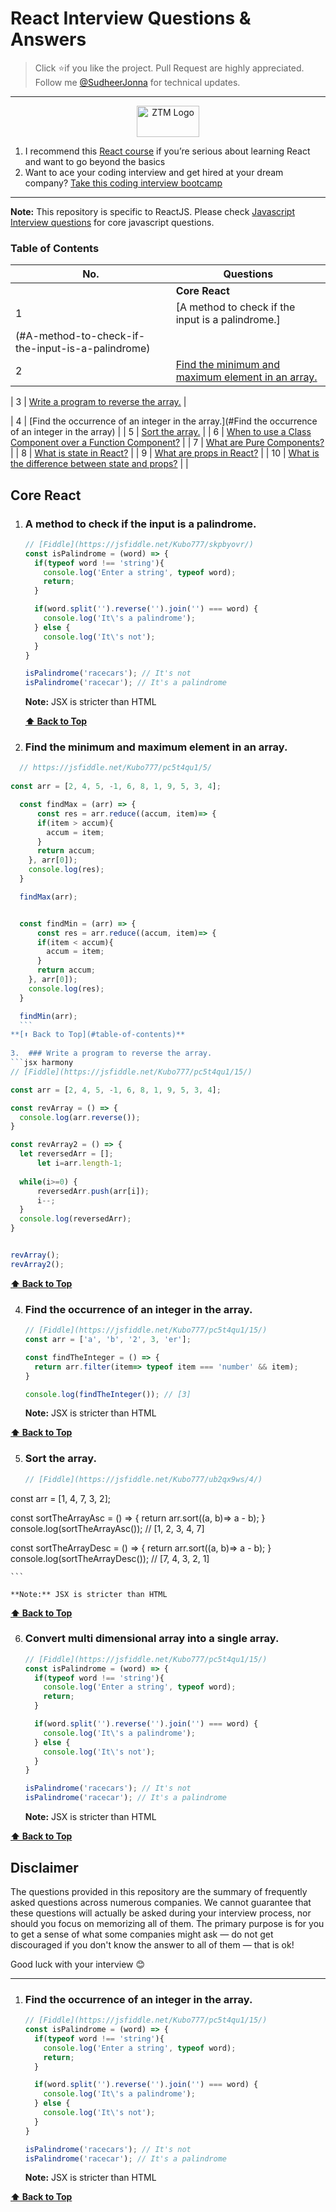 # React Interview Questions & Answers

> Click :star:if you like the project. Pull Request are highly appreciated. Follow me [@SudheerJonna](https://twitter.com/SudheerJonna) for technical updates.

---
<div>
<p align="center">
  <a href=https://zerotomastery.io/?utm_source=github&utm_medium=sponsor&utm_campaign=reactjs-interview-questions>
    <img src=https://process.fs.teachablecdn.com/ADNupMnWyR7kCWRvm76Laz/resize=height:70/https://www.filepicker.io/api/file/AKYtjj5SSGyJuyZrkAB2 alt="ZTM Logo" width="100" height="50">
  </a>
    <ol>
      <li>I recommend this <a href="https://links.zerotomastery.io/react_sudheer">React course</a> if you’re serious about learning React and want to go beyond the basics</li>
      <li>Want to ace your coding interview and get hired at your dream company? <a href="http://links.zerotomastery.io/mci_sudheer">Take this coding interview bootcamp</a></li>
    </ol>
  </p>
</div>

---

**Note:** This repository is specific to ReactJS. Please check [Javascript Interview questions](https://github.com/sudheerj/javascript-interview-questions) for core javascript questions.

### Table of Contents

| No. | Questions                                                                                                                                                                                                                        |
| --- | -------------------------------------------------------------------------------------------------------------------------------------------------------------------------------------------------------------------------------- |
|     | **Core React**                                                                                                                                                                                                                   
| 1   | [A method to check if the input is a palindrome.] |
(#A-method-to-check-if-the-input-is-a-palindrome)                                                                                                                                                                                                 |
| 2   | [Find the minimum and maximum element in an array.](#find-the-minimum-and-maximum-element-in-an-array)                                                                                                                      |

| 3   | [Write a program to reverse the array.](#Write-a-program-to-reverse-the-array)     |

| 4   | [Find the occurrence of an integer in the array.](#Find the occurrence of an integer in the   array)                                                                                                                   |
| 5   | [Sort the array.](#sort-the-array)                                                                                                                                                         |
| 6   | [When to use a Class Component over a Function Component?](#when-to-use-a-class-component-over-a-function-component)                                                                                                             |
| 7   | [What are Pure Components?](#what-are-pure-components)                                                                                                                                                                           |
| 8   | [What is state in React?](#what-is-state-in-react)                                                                                                                                                                               |
| 9   | [What are props in React?](#what-are-props-in-react)                                                                                                                                                                             |
| 10  | [What is the difference between state and props?](#what-is-the-difference-between-state-and-props)                                                                                                                               |
                                                                                                            |

## Core React

1.  ### A method to check if the input is a palindrome.

    ```jsx harmony
    // [Fiddle](https://jsfiddle.net/Kubo777/skpbyovr/)
    const isPalindrome = (word) => {
	  if(typeof word !== 'string'){
		console.log('Enter a string', typeof word);
		return;
	  }

	  if(word.split('').reverse('').join('') === word) {
		console.log('It\'s a palindrome');
	  } else {
		console.log('It\'s not');
	  }
	}

	isPalindrome('racecars'); // It's not
	isPalindrome('racecar'); // It's a palindrome
    ```
    
	**Note:** JSX is stricter than HTML

    **[⬆ Back to Top](#table-of-contents)**

2. ### Find the minimum and maximum element in an array.
	
  ```jsx harmony
	// https://jsfiddle.net/Kubo777/pc5t4qu1/5/
	
  const arr = [2, 4, 5, -1, 6, 8, 1, 9, 5, 3, 4];

	const findMax = (arr) => {
		const res = arr.reduce((accum, item)=> {
		if(item > accum){
		  accum = item;
		}
		return accum;
	  }, arr[0]);
	  console.log(res);
	}

	findMax(arr);


	const findMin = (arr) => {
		const res = arr.reduce((accum, item)=> {
		if(item < accum){
		  accum = item;
		}
		return accum;
	  }, arr[0]);
	  console.log(res);
	}

	findMin(arr);
    ```
  **[⬆ Back to Top](#table-of-contents)**
    
3.  ### Write a program to reverse the array.
  ```jsx harmony
  // [Fiddle](https://jsfiddle.net/Kubo777/pc5t4qu1/15/)

  const arr = [2, 4, 5, -1, 6, 8, 1, 9, 5, 3, 4];

  const revArray = () => {
    console.log(arr.reverse());
  }

  const revArray2 = () => {
    let reversedArr = [];
		let i=arr.length-1;
    
    while(i>=0) {
        reversedArr.push(arr[i]);
        i--;
    }
    console.log(reversedArr);
  }
  
 
  revArray();
  revArray2();
  ```
  **[⬆ Back to Top](#table-of-contents)**

4.  ### Find the occurrence of an integer in the array.

    ```jsx harmony
    // [Fiddle](https://jsfiddle.net/Kubo777/pc5t4qu1/15/)
    const arr = ['a', 'b', '2', 3, 'er'];

    const findTheInteger = () => {
      return arr.filter(item=> typeof item === 'number' && item);
    }

    console.log(findTheInteger()); // [3]
    ```
    
	**Note:** JSX is stricter than HTML

  **[⬆ Back to Top](#table-of-contents)**

5.  ### Sort the array.

    ```jsx harmony
    // [Fiddle](https://jsfiddle.net/Kubo777/ub2qx9ws/4/)
  const arr = [1, 4, 7, 3, 2];

  const sortTheArrayAsc = () => {
    return arr.sort((a, b)=> a - b);
  }
  console.log(sortTheArrayAsc()); // [1, 2, 3, 4, 7]

  const sortTheArrayDesc = () => {
    return arr.sort((a, b)=> a - b);
  }
  console.log(sortTheArrayDesc()); // [7, 4, 3, 2, 1]

    ```
    
	**Note:** JSX is stricter than HTML

  **[⬆ Back to Top](#table-of-contents)**

6.  ### Convert multi dimensional array into a single array.

    ```jsx harmony
    // [Fiddle](https://jsfiddle.net/Kubo777/pc5t4qu1/15/)
    const isPalindrome = (word) => {
	  if(typeof word !== 'string'){
		console.log('Enter a string', typeof word);
		return;
	  }

	  if(word.split('').reverse('').join('') === word) {
		console.log('It\'s a palindrome');
	  } else {
		console.log('It\'s not');
	  }
	}

	isPalindrome('racecars'); // It's not
	isPalindrome('racecar'); // It's a palindrome
    ```
    
	**Note:** JSX is stricter than HTML

  **[⬆ Back to Top](#table-of-contents)**


## Disclaimer

The questions provided in this repository are the summary of frequently asked questions across numerous companies. We cannot guarantee that these questions will actually be asked during your interview process, nor should you focus on memorizing all of them. The primary purpose is for you to get a sense of what some companies might ask — do not get discouraged if you don't know the answer to all of them ⁠— that is ok!

Good luck with your interview 😊

---

1.  ### Find the occurrence of an integer in the array.

    ```jsx harmony
    // [Fiddle](https://jsfiddle.net/Kubo777/pc5t4qu1/15/)
    const isPalindrome = (word) => {
	  if(typeof word !== 'string'){
		console.log('Enter a string', typeof word);
		return;
	  }

	  if(word.split('').reverse('').join('') === word) {
		console.log('It\'s a palindrome');
	  } else {
		console.log('It\'s not');
	  }
	}

	isPalindrome('racecars'); // It's not
	isPalindrome('racecar'); // It's a palindrome
    ```
    
	**Note:** JSX is stricter than HTML

  **[⬆ Back to Top](#table-of-contents)**
